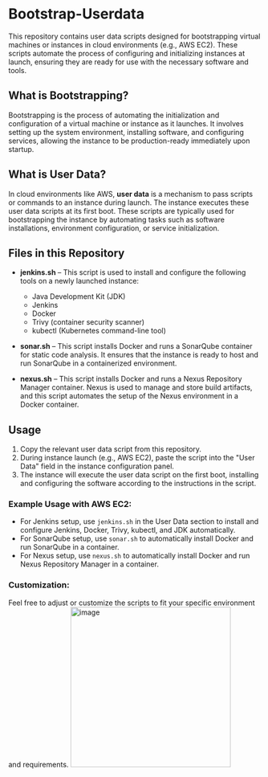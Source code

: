# Bootstrap-Userdata

This repository contains user data scripts designed for bootstrapping virtual machines or instances in cloud environments (e.g., AWS EC2). These scripts automate the process of configuring and initializing instances at launch, ensuring they are ready for use with the necessary software and tools.

## What is Bootstrapping?

Bootstrapping is the process of automating the initialization and configuration of a virtual machine or instance as it launches. It involves setting up the system environment, installing software, and configuring services, allowing the instance to be production-ready immediately upon startup.

## What is User Data?

In cloud environments like AWS, **user data** is a mechanism to pass scripts or commands to an instance during launch. The instance executes these user data scripts at its first boot. These scripts are typically used for bootstrapping the instance by automating tasks such as software installations, environment configuration, or service initialization.

## Files in this Repository

- **jenkins.sh** – This script is used to install and configure the following tools on a newly launched instance:
  - Java Development Kit (JDK)
  - Jenkins
  - Docker
  - Trivy (container security scanner)
  - kubectl (Kubernetes command-line tool)

- **sonar.sh** – This script installs Docker and runs a SonarQube container for static code analysis. It ensures that the instance is ready to host and run SonarQube in a containerized environment.

- **nexus.sh** – This script installs Docker and runs a Nexus Repository Manager container. Nexus is used to manage and store build artifacts, and this script automates the setup of the Nexus environment in a Docker container.

## Usage

1. Copy the relevant user data script from this repository.
2. During instance launch (e.g., AWS EC2), paste the script into the "User Data" field in the instance configuration panel.
3. The instance will execute the user data script on the first boot, installing and configuring the software according to the instructions in the script.

### Example Usage with AWS EC2:

- For Jenkins setup, use `jenkins.sh` in the User Data section to install and configure Jenkins, Docker, Trivy, kubectl, and JDK automatically.
- For SonarQube setup, use `sonar.sh` to automatically install Docker and run SonarQube in a container.
- For Nexus setup, use `nexus.sh` to automatically install Docker and run Nexus Repository Manager in a container.

### Customization:

Feel free to adjust or customize the scripts to fit your specific environment and requirements.
<img width="319" alt="image" src="https://github.com/user-attachments/assets/54516140-de65-456b-8770-591fcda4016b">



